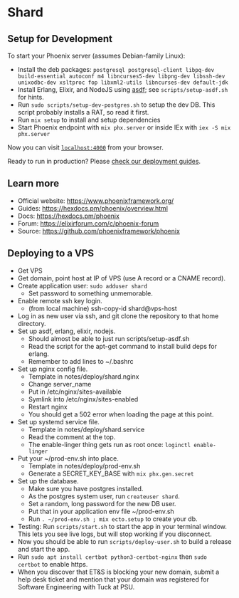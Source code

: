 # Shard

## Setup for Development

To start your Phoenix server (assumes Debian-family Linux):

* Install the deb packages: `postgresql postgresql-client libpq-dev 
  build-essential autoconf m4 libncurses5-dev libpng-dev libssh-dev 
  unixodbc-dev xsltproc fop libxml2-utils libncurses-dev default-jdk`
* Install Erlang, Elixir, and NodeJS using [asdf](https://asdf-vm.com/); see
  `scripts/setup-asdf.sh` for hints.
* Run `sudo scripts/setup-dev-postgres.sh` to setup the dev DB. This script
probably installs a RAT, so read it first.
* Run `mix setup` to install and setup dependencies
* Start Phoenix endpoint with `mix phx.server` or inside IEx with `iex -S mix phx.server`

Now you can visit [`localhost:4000`](http://localhost:4000) from your browser.

Ready to run in production? Please [check our deployment guides](https://hexdocs.pm/phoenix/deployment.html).

## Learn more

* Official website: https://www.phoenixframework.org/
* Guides: https://hexdocs.pm/phoenix/overview.html
* Docs: https://hexdocs.pm/phoenix
* Forum: https://elixirforum.com/c/phoenix-forum
* Source: https://github.com/phoenixframework/phoenix


## Deploying to a VPS

- Get VPS
- Get domain, point host at IP of VPS (use A record or a
  CNAME record).
- Create application user: `sudo adduser shard`
  - Set password to something unmemorable.
- Enable remote ssh key login.
  - (from local machine) ssh-copy-id shard@vps-host
- Log in as new user via ssh, and git clone the repository to
  that home directory.
- Set up asdf, erlang, elixir, nodejs.
  - Should almost be able to just run scripts/setup-asdf.sh
  - Read the script for the apt-get command to install build
    deps for erlang.
  - Remember to add lines to ~/.bashrc
- Set up nginx config file.
  - Template in notes/deploy/shard.nginx
  - Change server_name
  - Put in /etc/nginx/sites-available
  - Symlink into /etc/nginx/sites-enabled
  - Restart nginx
  - You should get a 502 error when loading the page at
    this point.
- Set up systemd service file.
  - Template in notes/deploy/shard.service
  - Read the comment at the top.
  - The enable-linger thing gets run as root once: 
    `loginctl enable-linger`
- Put your ~/prod-env.sh into place.
  - Template in notes/deploy/prod-env.sh
  - Generate a SECRET_KEY_BASE with `mix phx.gen.secret`
- Set up the database.
  - Make sure you have postgres installed.
  - As the postgres system user, run `createuser shard`.
  - Set a random, long password for the new DB user.
  - Put that in your application env file ~/prod-env.sh
  - Run `. ~/prod-env.sh ; mix ecto.setup` to create your
    db.
- Testing: Run `scripts/start.sh` to start the app
  in your terminal window. This lets you see live logs,
  but will stop working if you disconnect.
- Now you should be able to run `scripts/deploy-user.sh`
  to build a release and start the app.
- Run `sudo apt install certbot python3-certbot-nginx` 
  then `sudo certbot` to enable https.
- When you discover that ET&S is blocking your new domain,
  submit a help desk ticket and mention that your domain
  was registered for Software Engineering with Tuck at PSU.


